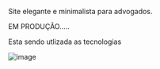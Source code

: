 Site elegante e minimalista para advogados.

EM PRODUÇÃO.....

Esta sendo utlizada as tecnologias

![image](https://github.com/user-attachments/assets/529773b9-b8f8-4e60-91be-811a7738397e)
